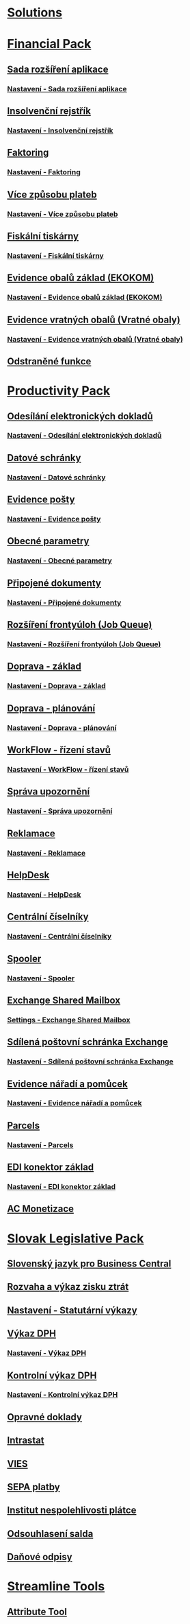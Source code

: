 # [Solutions](../solutions/solutions.md)
# [Financial Pack](../FinancialPack/finance-pack.md)
## [Sada rozšíření aplikace](../FinancialPack/controling-basic.md)
### [Nastavení - Sada rozšíření aplikace](../FinancialPack/controling-basic-setup.md)
## [Insolvenční rejstřík](../FinancialPack/insolvence-register.md)
### [Nastavení - Insolvenční rejstřík](../FinancialPack/insolvence-register-setup.md)
## [Faktoring](../FinancialPack/factoring.md)
### [Nastavení - Faktoring](../FinancialPack/factoring-setup.md)
## [Více způsobu plateb](../FinancialPack/multiple-payment-methods.md)
### [Nastavení - Více způsobu plateb](../FinancialPack/multiple-payment-methods-setup.md)
## [Fiskální tiskárny](../FinancialPack/fiscal-printers.md)
### [Nastavení - Fiskální tiskárny](../FinancialPack/fiscal-printers-setup.md)
## [Evidence obalů základ (EKOKOM)](../FinancialPack/pack-tracking-basic.md)
### [Nastavení - Evidence obalů základ (EKOKOM)](../FinancialPack/pack-tracking-basic-setup.md)
## [Evidence vratných obalů (Vratné obaly)](../FinancialPack/pack-tracking-return-packing.md)
### [Nastavení - Evidence vratných obalů (Vratné obaly)](../FinancialPack/pack-tracking-return-packing-setup.md)
## [Odstraněné funkce](../FinancialPack/fp-deprecated-features.md)
# [Productivity Pack](../productivitypack/productivity-pack.md)
## [Odesílání elektronických dokladů](../productivitypack/electronic-documents.md)
### [Nastavení - Odesílání elektronických dokladů](../productivitypack/electronic-documents-setup.md)
## [Datové schránky](../productivitypack/data-boxes.md)
### [Nastavení - Datové schránky](../productivitypack/data-boxes-setup.md)
## [Evidence pošty](../productivitypack/incoming-mail.md)
### [Nastavení - Evidence pošty](../productivitypack/incoming-mail-setup.md)
## [Obecné parametry](../productivitypack/general-parameters.md)
### [Nastavení - Obecné parametry](../productivitypack/general-parameters-setup.md)
## [Připojené dokumenty](../productivitypack/document-links.md)
### [Nastavení - Připojené dokumenty](../productivitypack/document-links-setup.md)
## [Rozšíření frontyúloh (Job Queue)](../productivitypack/job-queue-extension.md)
### [Nastavení - Rozšíření frontyúloh (Job Queue)](../productivitypack/job-queue-extension-setup.md)
## [Doprava - základ](../productivitypack/transport-basic.md)
### [Nastavení - Doprava - základ](../productivitypack/transport-basic-setup.md)
## [Doprava - plánování](../productivitypack/transport-planning.md)
### [Nastavení - Doprava - plánování](../productivitypack/transport-planning-setup.md)
## [WorkFlow - řízení stavů](../productivitypack/workflow-status-management.md)
### [Nastavení - WorkFlow - řízení stavů](../productivitypack/workflow-status-management-setup.md)
## [Správa upozornění](../productivitypack/notifications.md)
### [Nastavení - Správa upozornění](../productivitypack/notifications-setup.md)
## [Reklamace](../productivitypack/complaints-management.md)
### [Nastavení - Reklamace](../productivitypack/complaints-management-setup.md)
## [HelpDesk](../productivitypack/helpdesk.md)
### [Nastavení - HelpDesk](../productivitypack/helpdesk-setup.md)
## [Centrální číselníky](../productivitypack/centraldatabase.md)
### [Nastavení - Centrální číselníky](../productivitypack/centraldatabase-setup.md)
## [Spooler](../productivitypack/spooler.md)
### [Nastavení - Spooler](../productivitypack/spooler-setup.md)
## [Exchange Shared Mailbox](../productivitypack/exchange-shared-mailboxes.md)
### [Settings - Exchange Shared Mailbox](../productivitypack/exchange-shared-mailboxes-setup.md)
## [Sdílená poštovní schránka Exchange](../productivitypack//exchange-shared-mailboxes.md)
### [Nastavení - Sdílená poštovní schránka Exchange](../productivitypack//exchange-shared-mailboxes-setup.md)
## [Evidence nářadí a pomůcek](../productivitypack/production-tools.md)
### [Nastavení - Evidence nářadí a pomůcek](../productivitypack/production-tools-setup.md)
## [Parcels](../productivitypack/parcels.md)
### [Nastavení - Parcels](../productivitypack/parcels-setup.md)
## [EDI konektor základ](../productivitypack/edi-connector-basic.md)
### [Nastavení - EDI konektor základ](../productivitypack/edi-connector-basic-setup.md)
## [AC Monetizace](../productivitypack/monetization.md)
# [Slovak Legislative Pack](../SK/sk-legislative-pack.md)
## [Slovenský jazyk pro Business Central](../SK/sk-language.md)
## [Rozvaha a výkaz zisku ztrát](../SK/sk-balance-sheet-income-statement.md)
## [Nastavení - Statutární výkazy](../SK/sk-balance-sheet-income-statement-setup.md)
## [Výkaz DPH](../SK/sk-vat-statement-export.md)
### [Nastavení - Výkaz DPH](../SK/sk-vat-statement-setup.md)
## [Kontrolní výkaz DPH](../SK/sk-vat-check-report-export.md)
### [Nastavení - Kontrolní výkaz DPH](../SK/sk-vat-check-report-setup.md)
## [Opravné doklady](../SK/sk-corrective-documents.md)
## [Intrastat](../SK/sk-intrastat.md)
## [VIES](../SK/sk-vies.md)
## [SEPA platby](../SK/sk-sepa.md)
## [Institut nespolehlivosti plátce](../SK/sk-unreability-payer.md)
## [Odsouhlasení salda](../SK/sk-balance-reconciliation.md)
## [Daňové odpisy](../SK/sk-tax-depreciation.md)
# [Streamline Tools](streamlinetools.md)
## [Attribute Tool](attribute-tool.md)